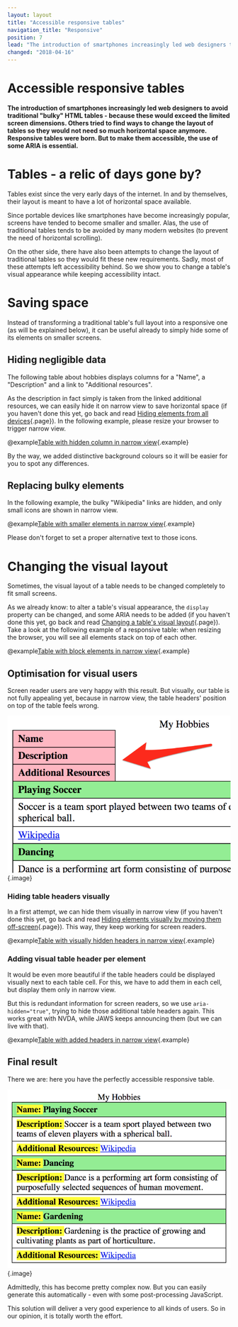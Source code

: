 ```yaml
---
layout: layout
title: "Accessible responsive tables"
navigation_title: "Responsive"
position: 7
lead: "The introduction of smartphones increasingly led web designers to avoid traditional \"bulky\" HTML tables - because these would exceed the limited screen dimensions. Others tried to find ways to change the layout of tables so they would not need so much horizontal space anymore. Responsive tables were born. But to make them accessible, the use of some ARIA is essential."
changed: "2018-04-16"
---
```


# Accessible responsive tables

**The introduction of smartphones increasingly led web designers to avoid traditional "bulky" HTML tables - because these would exceed the limited screen dimensions. Others tried to find ways to change the layout of tables so they would not need so much horizontal space anymore. Responsive tables were born. But to make them accessible, the use of some ARIA is essential.**

# Tables - a relic of days gone by?

Tables exist since the very early days of the internet. In and by themselves, their layout is meant to have a lot of horizontal space available.

Since portable devices like smartphones have become increasingly popular, screens have tended to become smaller and smaller. Alas, the use of traditional tables tends to be avoided by many modern websites (to prevent the need of horizontal scrolling).

On the other side, there have also been attempts to change the layout of traditional tables so they would fit these new requirements. Sadly, most of these attempts left accessibility behind. So we show you to change a table's visual appearance while keeping accessibility intact.

# Saving space

Instead of transforming a traditional table's full layout into a responsive one (as will be explained below), it can be useful already to simply hide some of its elements on smaller screens.

## Hiding negligible data

The following table about hobbies displays columns for a "Name", a "Description" and a link to "Additional resources".

As the description in fact simply is taken from the linked additional resources, we can easily hide it on narrow view to save horizontal space (if you haven't done this yet, go back and read [Hiding elements from all devices](/examples/hiding-elements/from-all-devices){.page}). In the following example, please resize your browser to trigger narrow view.

@example[Table with hidden column in narrow view](table-with-hidden-column-in-narrow-view){.example}

By the way, we added distinctive background colours so it will be easier for you to spot any differences.

## Replacing bulky elements

In the following example, the bulky "Wikipedia" links are hidden, and only small icons are shown in narrow view.

@example[Table with smaller elements in narrow view](table-with-smaller-elements-in-narrow-view){.example}

Please don't forget to set a proper alternative text to those icons.

# Changing the visual layout

Sometimes, the visual layout of a table needs to be changed completely to fit small screens.

As we already know: to alter a table's visual appearance, the `display` property can be changed, and some ARIA needs to be added (if you haven't done this yet, go back and read [Changing a table's visual layout](/examples/tables/layout-changes){.page}). Take a look at the following example of a responsive table: when resizing the browser, you will see all elements stack on top of each other.

@example[Table with block elements in narrow view](table-with-block-elements-in-narrow-view){.example}

## Optimisation for visual users

Screen reader users are very happy with this result. But visually, our table is not fully appealing yet, because in narrow view, the table headers' position on top of the table feels wrong.

![Strange position of table headers](_media/strange-position-of-table-headers.png){.image}

### Hiding table headers visually

In a first attempt, we can hide them visually in narrow view (if you haven't done this yet, go back and read [Hiding elements visually by moving them off-screen](/examples/hiding-elements/visually){.page}). This way, they keep working for screen readers.

@example[Table with visually hidden headers in narrow view](table-with-visually-hidden-headers-in-narrow-view){.example}

### Adding visual table header per element

It would be even more beautiful if the table headers could be displayed visually next to each table cell. For this, we have to add them in each cell, but display them only in narrow view.

But this is redundant information for screen readers, so we use `aria-hidden="true"`, trying to hide those additional table headers again. This works great with NVDA, while JAWS keeps announcing them (but we can live with that).

@example[Table with added headers in narrow view](table-with-added-headers-in-narrow-view){.example}

## Final result

There we are: here you have the perfectly accessible responsive table.

![The perfect responsive table](_media/the-perfect-responsive-table.png){.image}

Admittedly, this has become pretty complex now. But you can easily generate this automatically - even with some post-processing JavaScript.

This solution will deliver a very good experience to all kinds of users. So in our opinion, it is totally worth the effort.